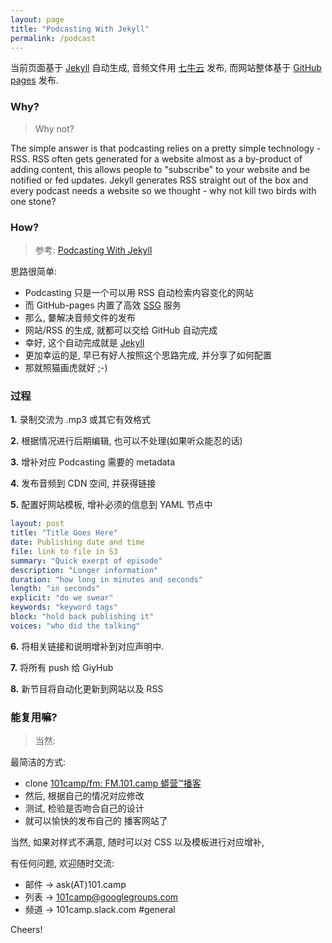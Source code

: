 ```yaml
---
layout: page
title: "Podcasting With Jekyll"
permalink: /podcast
---
```


当前页面基于 [Jekyll](https://jekyllrb.com/) 自动生成, 
音频文件用 [七牛云](https://www.qiniu.com/) 发布,
而网站整体基于 [GitHub pages](https://pages.github.com/) 发布.

### Why?
> Why not?

The simple answer is that podcasting relies on a pretty simple technology - RSS. RSS often gets generated for a website almost as a by-product of adding content, this allows people to "subscribe" to your website and be notified or fed updates. Jekyll generates RSS straight out of the box and every podcast needs a website so we thought - why not kill two birds with one stone?

### How?
> 参考: [Podcasting With Jekyll](https://wiobyrne.github.io/infusing-computing-pod/podcast)


思路很简单:

- Podcasting 只是一个可以用 RSS 自动检索内容变化的网站
- 而 GitHub-pages 内置了高效 [SSG](https://about.gitlab.com/blog/2016/06/03/ssg-overview-gitlab-pages-part-1-dynamic-x-static/) 服务
- 那么, 嘦解决音频文件的发布
- 网站/RSS 的生成, 就都可以交给 GitHub 自动完成
- 幸好, 这个自动完成就是 [Jekyll](https://jekyllrb.com/)
- 更加幸运的是, 早已有好人按照这个思路完成, 并分享了如何配置
- 那就照猫画虎就好 ;-)

### 过程

**1.** 录制交流为 .mp3 或其它有效格式

**2.** 根据情况进行后期编辑, 也可以不处理(如果听众能忍的话)

**3.** 增补对应 Podcasting 需要的 metadata

**4.** 发布音频到 CDN 空间, 并获得链接

**5.** 配置好网站模板, 增补必须的信息到 YAML 节点中

``` yaml
layout: post
title: "Title Goes Here"
date: Publishing date and time
file: link to file in S3
summary: "Quick exerpt of episode"
description: "Longer information"
duration: "how long in minutes and seconds" 
length: "in seconds"
explicit: "do we swear" 
keywords: "keyword tags"
block: "hold back publishing it" 
voices: "who did the talking"
```

**6.** 将相关链接和说明增补到对应声明中. 

**7.** 将所有 push 给 GiyHub

**8.** 新节目将自动化更新到网站以及 RSS 


### 能复用嘛?
> 当然:

最简洁的方式:

- clone [101camp/fm: FM\.101\.camp 蟒营™播客](https://github.com/101camp/fm) 
- 然后, 根据自己的情况对应修改
- 测试, 检验是否吻合自己的设计
- 就可以愉快的发布自己的 播客网站了


当然, 如果对样式不满意, 随时可以对 CSS 以及模板进行对应增补,

有任何问题, 欢迎随时交流:

- 邮件 -> ask(AT)101.camp
- 列表 -> 101camp@googlegroups.com
- 频道 -> 101camp.slack.com #general 

Cheers!


